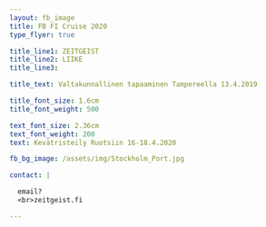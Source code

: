 ```yaml
---
layout: fb_image
title: FB FI Cruise 2020
type_flyer: true

title_line1: ZEITGEIST
title_line2: LIIKE
title_line3: 

title_text: Valtakunnallinen tapaaminen Tampereella 13.4.2019

title_font_size: 1.6cm
title_font_weight: 500

text_font_size: 2.36cm
text_font_weight: 200
text: Kevätristeily Ruotsiin 16-18.4.2020

fb_bg_image: /assets/img/Stockholm_Port.jpg 

contact: |

  email?
  <br>zeitgeist.fi

---
```


